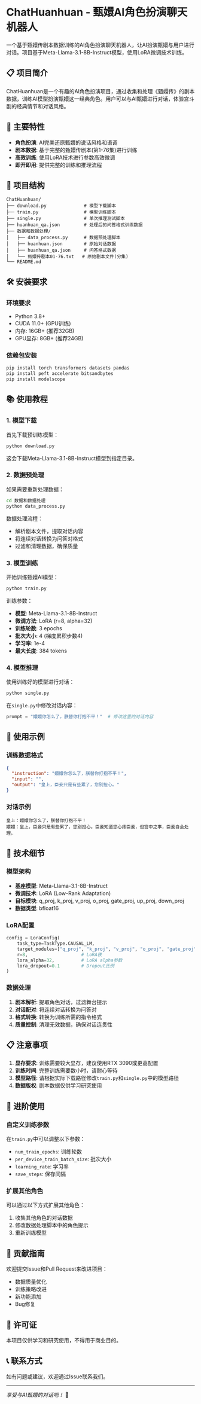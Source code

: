 # ChatHuanhuan - 甄嬛AI角色扮演聊天机器人

一个基于甄嬛传剧本数据训练的AI角色扮演聊天机器人，让AI扮演甄嬛与用户进行对话。项目基于Meta-Llama-3.1-8B-Instruct模型，使用LoRA微调技术训练。

## 📋 项目简介

ChatHuanhuan是一个有趣的AI角色扮演项目，通过收集和处理《甄嬛传》的剧本数据，训练AI模型扮演甄嬛这一经典角色。用户可以与AI甄嬛进行对话，体验宫斗剧的经典情节和对话风格。

## 🚀 主要特性

- **角色扮演**: AI完美还原甄嬛的说话风格和语调
- **剧本数据**: 基于完整的甄嬛传剧本(第1-76集)进行训练
- **高效训练**: 使用LoRA技术进行参数高效微调
- **即开即用**: 提供完整的训练和推理流程

## 📁 项目结构

```
ChatHuanhuan/
├── download.py              # 模型下载脚本
├── train.py                 # 模型训练脚本  
├── single.py                # 单次推理测试脚本
├── huanhuan_qa.json         # 处理后的问答格式训练数据
├── 数据和数据处理/
│   ├── data_process.py      # 数据预处理脚本
│   ├── huanhuan.json        # 原始对话数据
│   ├── huanhuan_qa.json     # 问答格式数据
│   └── 甄嬛传剧本01-76.txt   # 原始剧本文件(分集)
└── README.md
```

## 🛠️ 安装要求

### 环境要求
- Python 3.8+
- CUDA 11.0+ (GPU训练)
- 内存: 16GB+ (推荐32GB)
- GPU显存: 8GB+ (推荐24GB)

### 依赖包安装

```bash
pip install torch transformers datasets pandas
pip install peft accelerate bitsandbytes
pip install modelscope
```

## 📚 使用教程

### 1. 模型下载

首先下载预训练模型：

```bash
python download.py
```

这会下载Meta-Llama-3.1-8B-Instruct模型到指定目录。

### 2. 数据预处理

如果需要重新处理数据：

```bash
cd 数据和数据处理
python data_process.py
```

数据处理流程：
- 解析剧本文件，提取对话内容
- 将连续对话转换为问答对格式
- 过滤和清理数据，确保质量

### 3. 模型训练

开始训练甄嬛AI模型：

```bash
python train.py
```

训练参数：
- **模型**: Meta-Llama-3.1-8B-Instruct
- **微调方法**: LoRA (r=8, alpha=32)
- **训练轮数**: 3 epochs
- **批次大小**: 4 (梯度累积步数4)
- **学习率**: 1e-4
- **最大长度**: 384 tokens

### 4. 模型推理

使用训练好的模型进行对话：

```bash
python single.py
```

在`single.py`中修改对话内容：

```python
prompt = "嬛嬛你怎么了，朕替你打抱不平！"  # 修改这里的对话内容
```

## 🎯 使用示例

### 训练数据格式
```json
{
  "instruction": "嬛嬛你怎么了，朕替你打抱不平！",
  "input": "",
  "output": "皇上，臣妾只是有些累了，您别担心。"
}
```

### 对话示例
```
皇上：嬛嬛你怎么了，朕替你打抱不平！
嬛嬛：皇上，臣妾只是有些累了，您别担心。臣妾知道您心疼臣妾，但宫中之事，臣妾自会处理。
```

## 🔧 技术细节

### 模型架构
- **基座模型**: Meta-Llama-3.1-8B-Instruct
- **微调技术**: LoRA (Low-Rank Adaptation)
- **目标模块**: q_proj, k_proj, v_proj, o_proj, gate_proj, up_proj, down_proj
- **数据类型**: bfloat16

### LoRA配置
```python
config = LoraConfig(
    task_type=TaskType.CAUSAL_LM, 
    target_modules=["q_proj", "k_proj", "v_proj", "o_proj", "gate_proj", "up_proj", "down_proj"],
    r=8,                    # LoRA秩
    lora_alpha=32,          # LoRA alpha参数
    lora_dropout=0.1        # Dropout比例
)
```

### 数据处理
1. **剧本解析**: 提取角色对话，过滤舞台提示
2. **对话配对**: 将连续对话转换为问答对
3. **格式转换**: 转换为训练所需的指令格式
4. **质量控制**: 清理无效数据，确保对话连贯性

## 📋 注意事项

1. **显存要求**: 训练需要较大显存，建议使用RTX 3090或更高配置
2. **训练时间**: 完整训练需要数小时，请耐心等待
3. **模型路径**: 请根据实际下载路径修改`train.py`和`single.py`中的模型路径
4. **数据版权**: 剧本数据仅供学习研究使用

## 🚀 进阶使用

### 自定义训练参数

在`train.py`中可以调整以下参数：
- `num_train_epochs`: 训练轮数
- `per_device_train_batch_size`: 批次大小
- `learning_rate`: 学习率
- `save_steps`: 保存间隔

### 扩展其他角色

可以通过以下方式扩展其他角色：
1. 收集其他角色的对话数据
2. 修改数据处理脚本中的角色提示
3. 重新训练模型

## 🤝 贡献指南

欢迎提交Issue和Pull Request来改进项目：
- 数据质量优化
- 训练策略改进
- 新功能添加
- Bug修复

## 📄 许可证

本项目仅供学习和研究使用，不得用于商业目的。

## 📞 联系方式

如有问题或建议，欢迎通过Issue联系我们。

---

*享受与AI甄嬛的对话吧！* 👑 